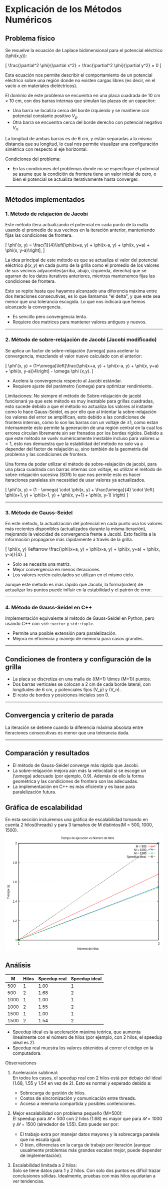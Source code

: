 # Explicación de los Métodos Numéricos

## Problema físico

Se resuelve la ecuación de Laplace bidimensional para el potencial eléctrico \(\phi(x,y)\):

\[
\frac{\partial^2 \phi}{\partial x^2} + \frac{\partial^2 \phi}{\partial y^2} = 0
\]

Esta ecuación nos permite describir el comportamiento de un potencial eléctrico sobre una región donde no existen cargas libres (es decir, en el 
vacío o en materiales dieléctricos).

El dominio de este problema se encuentra  en una placa cuadrada de 10 cm × 10 cm, con dos barras internas que simulan las placas de un capacitor:
- Una barra se localiza cerca del borde izquierdo y se mantiene con potencial constante positivo $V_p$.
- Otra barra se encuentra cerca del borde derecho con potencial negativo $V_n$.

La longitud de ambas barras es de 6 cm, y están separadas a la misma distancia que su longitud, lo cual nos permite visualizar una configuración simétrica con respecto al eje horizontal.

Condiciones del problema:
  - En las condiciones del problemas donde no se especifique el potencial se asume que la condición de frontera tiene un valor inicial de cero, o 
    bien el potencial se actualiza iterativamente hasta converger.
  
---

## Métodos implementados

### 1. Método de relajación de Jacobi

Este método itera actualizando el potencial en cada punto de la malla usando el promedio de sus vecinos en la iteración anterior, manteniendo fijas las condiciones de frontera.

\[
\phi'(x, y) = \frac{1}{4}\left[\phi(x+a, y) + \phi(x-a, y) + \phi(x, y+a) + \phi(x, y-a)\right],
\]

La idea principal de este método es que se actualiza el valor del potencial eléctrico $\phi(x,y)$ en cada punto de la grilla como el promedio de los valores de sus vecinos adyacentes(arriba, abajo, izquierda, derecha) que se agarran de los datos iterativos anteriores, mientras mantenemos fijas las condiciones de frontera.

Esto se repite hasta que hayamos alcanzado una diferencia máxima entre dos iteraciones consecutivas, es lo que llamamos "el delta", y que este sea menor que una tolerancia escogida. Lo que nos indicará que hemos alcanzado la convergencia.

- Es sencillo pero convergencia lenta.
- Requiere dos matrices para mantener valores antiguos y nuevos.

---

### 2. Método de sobre-relajación de Jacobi (Jacobi modificado)

Se aplica un factor de sobre-relajación \(\omega\) para acelerar la convergencia, mezclando el valor nuevo calculado con el anterior:

\[
\phi'(x, y) = (1+\omega)\left[\frac{\phi(x+a, y) + \phi(x-a, y) + \phi(x, y+a) + \phi(x, y-a)}4\right] - \omega \phi (x,y).
\]

- Acelera la convergencia respecto al Jacobi estándar.
- Requiere ajuste del parámetro \(\omega\) para optimizar rendimiento.

Limitaciones: 
No siempre el método de Sobre-relajación de jacobi funcionará ya que este método es muy inestable para grillas cuadradas, esto sucede debido a que 
el método no actualiza los valores al instante como lo hace Gauss-Seidel, es por ello que al intentar la sobre-relajación los valores del error se 
amplifican, esto debido a las condiciones de frontera internas, como lo son las barras con un voltaje de $\pm 1$, como estan internamente esto 
permite la generación de una región central en la cual los errores circulan libremente sin ser frenados por los bordes rígidos. Debido a que este 
método se vuelv numéricamente inestable incluso para valores $\omega < 1$, esto nos demuestra que la estabilidad del método no solo va a depender 
del factor de relajación $\omega$, sino también de la geometría del problema y las condiciones de frontera.

Una forma de poder utilizar el método de sobre-relajación de jacobi, para una placa cuadrada con barras internas con voltaje, es utilizar el método 
de sobre-relajación sucesiva (SOR) lo que nos permite esto es hacer iteraciones paralelas sin necesidad de usar valores ya actualizados.

\[
\phi'(x, y) = (1 - \omega) \cdot \phi(x, y) + \frac{\omega}{4} \cdot \left( \phi(x+1, y) + \phi(x-1, y) + \phi(x, y+1) + \phi(x, y-1) \right)
\]

---

### 3. Método de Gauss-Seidel

En este método, la actualización del potencial en cada punto usa los valores más recientes disponibles (actualizados durante la misma iteración), 
mejorando la velocidad de convergencia frente a Jacobi. Esto facilita a la información propagarse más rápidamente a través de la grilla.

\[
\phi(x, y) \leftarrow \frac{\phi(x+a, y) + \phi(x-a, y) + \phi(x, y+a) + \phi(x, y-a)}{4}.
\]

- Solo se necesita una matriz.
- Mejor convergencia en menos iteraciones.
- Los valores recién calculados se utilizan en el mismo ciclo.

aunque este método es más rápido que Jacobi, la forma(orden) de actualizar los puntos puede influir en la estabilidad y el patrón de error.

---

### 4. Método de Gauss-Seidel en C++

Implementación equivalente al método de Gauss-Seidel en Python, pero usando C++ con `std::vector` y `std::tuple`.

- Permite una posible extensión para paralelización.
- Mejora en eficiencia y manejo de memoria para casos grandes.

---

## Condiciones de frontera y configuración de la grilla

- La placa se discretiza en una malla de \((M+1) \times (M+1)\) puntos.
- Dos barras verticales se colocan a 2 cm de cada borde lateral, con longitudes de 6 cm, y potenciales fijos \(V_p\) y \(V_n\).
- El resto de bordes y posiciones iniciales son 0.

---

## Convergencia y criterio de parada

La iteración se detiene cuando la diferencia máxima absoluta entre iteraciones consecutivas es menor que una tolerancia dada.

---

## Comparación y resultados

- El método de Gauss-Seidel converge más rápido que Jacobi.
- La sobre-relajación mejora aún más la velocidad si se escoge un \(\omega\) adecuado (por ejemplo, 0.9). Además de ello la forma geométrica y las condiciones de frontera son las adecuadas.
- La implementación en C++ es más eficiente y es base para paralelización futura.

## Gráfica de escalabilidad
En esta sección incluiremos una gráfica de escalabilidad tomando en cuenta 2 hilos(threads) y para 3 tamaños de M distintos(M = 500, 1000, 1500).
![Gráfica de escalabilidad](SpeedUp.png)

## Análisis
| M    | Hilos | Speedup real | Speedup ideal |
| ---- | ----- | ------------ | ------------- |
| 500  | 1     | 1.00         | 1             |
| 500  | 2     | 1.68         | 2             |
| 1000 | 1     | 1.00         | 1             |
| 1000 | 2     | 1.55         | 2             |
| 1500 | 1     | 1.00         | 1             |
| 1500 | 2     | 1.54         | 2             |

- Speedup ideal es la aceleración máxima teórica, que aumenta linealmente con el número de hilos (por ejemplo, con 2 hilos, el speedup ideal es 2).
- Speedup real muestra los valores obtenidos al correr el código en la computadora.

Observaciones
1. Aceleración sublineal: <br>
    En todos los casos, el speedup real con 2 hilos está por debajo del ideal (1.68, 1.55 y 1.54 en vez de 2). Esto es normal y esperado debido a:

      - Sobrecarga de gestión de hilos.
      - Costos de sincronización y comunicación entre threads.
      - Acceso a memoria compartida y posibles contenciones.

2. Mejor escalabilidad con problema pequeño (M=500):<br>
    El speedup para $𝑀 = 500$ con 2 hilos (1.68) es mayor que para $𝑀 = 1000$ y $𝑀 = 1500$ (alrededor de 1.55). Esto puede ser por:

      - El trabajo extra por manejar datos mayores y la sobrecarga paralela que no escala igual.
      - O bien, diferencias en la carga de trabajo por iteración (aunque usualmente problemas más grandes escalan mejor, puede depender de 
        implementación).

3. Escalabilidad limitada a 2 hilos:<br>
      Solo se tiene datos para 1 y 2 hilos. Con solo dos puntos es difícil trazar conclusiones sólidas. Idealmente, pruebas con más hilos ayudarían 
      a ver tendencias.
